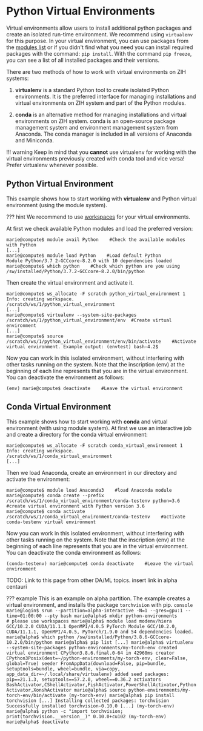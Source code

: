 # Python Virtual Environments

Virtual environments allow users to install additional python packages and create an isolated
run-time environment. We recommend using `virtualenv` for this purpose. In your virtual environment,
you can use packages from the [modules list](modules.md) or if you didn't find what you need you can
install required packages with the command: `pip install`. With the command `pip freeze`, you can
see a list of all installed packages and their versions.

There are two methods of how to work with virtual environments on ZIH systems:

1. **virtualenv** is a standard Python tool to create isolated Python environments.
   It is the preferred interface for
   managing installations and virtual environments on ZIH system and part of the Python modules.

2. **conda** is an alternative method for managing installations and
virtual environments on ZIH system. conda is an open-source package
management system and environment management system from Anaconda. The
conda manager is included in all versions of Anaconda and Miniconda.

!!! warning
    Keep in mind that you **cannot** use virtualenv for working
    with the virtual environments previously created with conda tool and
    vice versa! Prefer virtualenv whenever possible.

## Python Virtual Environment

This example shows how to start working with **virtualenv** and Python virtual environment (using
the module system).

??? hint
    We recommend to use [workspaces](../../data_lifecycle/workspaces) for your virtual environments.

At first we check available Python modules and load the preferred version:

```console
marie@compute$ module avail Python    #Check the available modules with Python
[...]
marie@compute$ module load Python    #Load default Python
Module Python/3.7 2-GCCcore-8.2.0 with 10 dependencies loaded
marie@compute$ which python    #Check which python are you using
/sw/installed/Python/3.7.2-GCCcore-8.2.0/bin/python
```

Then create the virtual environment and activate it.

```console
marie@compute$ ws_allocate -F scratch python_virtual_environment 1
Info: creating workspace.
/scratch/ws/1/python_virtual_environment
[...] 
marie@compute$ virtualenv --system-site-packages /scratch/ws/1/python_virtual_environment/env  #Create virtual environment
[...]
marie@compute$ source /scratch/ws/1/python_virtual_environment/env/bin/activate    #Activate virtual environment. Example output: (envtest) bash-4.2$
```

Now you can work in this isolated environment, without interfering with other tasks running on the
system. Note that the inscription (env) at the beginning of each line represents that you are in
the virtual environment. You can deactivate the environment as follows:

```console
(env) marie@compute$ deactivate    #Leave the virtual environment
```

## Conda Virtual Environment

This example shows how to start working with **conda** and virtual environment (with using module
system). At first we use an interactive job and create a directory for the conda virtual
environment:

```console
marie@compute$ ws_allocate -F scratch conda_virtual_environment 1
Info: creating workspace.
/scratch/ws/1/conda_virtual_environment
[...]
```

Then we load Anaconda, create an environment in our directory and activate the environment:

```console
marie@compute$ module load Anaconda3    #load Anaconda module
marie@compute$ conda create --prefix /scratch/ws/1/conda_virtual_environment/conda-testenv python=3.6    #create virtual environment with Python version 3.6
marie@compute$ conda activate /scratch/ws/1/conda_virtual_environment/conda-testenv    #activate conda-testenv virtual environment
```

Now you can work in this isolated environment, without interfering with other tasks running on the
system. Note that the inscription (env) at the beginning of each line represents that you are in
the virtual environment. You can deactivate the conda environment as follows:

```console
(conda-testenv) marie@compute$ conda deactivate    #Leave the virtual environment
```

TODO: Link to this page from other DA/ML topics. insert link in alpha centauri

??? example
    This is an example on alpha partition. The example creates a virtual environment, and installs
    the package `torchvision` with pip.
    ```console
    marie@login$ srun --partition=alpha-interactive -N=1 --gres=gpu:1 --time=01:00:00 --pty bash
    marie@alpha$ mkdir python-environments                               # please use workspaces
    marie@alpha$ module load modenv/hiera GCC/10.2.0 CUDA/11.1.1 OpenMPI/4.0.5 PyTorch
    Module GCC/10.2.0, CUDA/11.1.1, OpenMPI/4.0.5, PyTorch/1.9.0 and 54 dependencies loaded.
    marie@alpha$ which python
    /sw/installed/Python/3.8.6-GCCcore-10.2.0/bin/python
    marie@alpha$ pip list
    [...]
    marie@alpha$ virtualenv --system-site-packages python-environments/my-torch-env
    created virtual environment CPython3.8.6.final.0-64 in 42960ms
    creator CPython3Posix(dest=~/python-environments/my-torch-env, clear=False, global=True)
    seeder FromAppData(download=False, pip=bundle, setuptools=bundle, wheel=bundle, via=copy, app_data_dir=~/.local/share/virtualenv)
        added seed packages: pip==21.1.3, setuptools==57.2.0, wheel==0.36.2
    activators BashActivator,CShellActivator,FishActivator,PowerShellActivator,PythonActivator,XonshActivator
    marie@alpha$ source python-environments/my-torch-env/bin/activate
    (my-torch-env) marie@alpha$ pip install torchvision
    [...]
    Installing collected packages: torchvision
    Successfully installed torchvision-0.10.0
    [...]
    (my-torch-env) marie@alpha$ python -c "import torchvision; print(torchvision.__version__)"
    0.10.0+cu102
    (my-torch-env) marie@alpha$ deactivate
    ```
